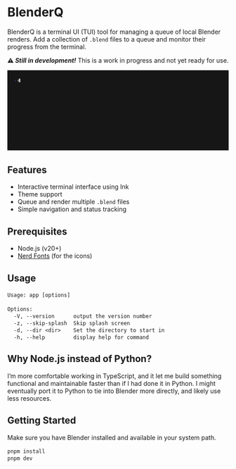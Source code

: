 # BlenderQ

BlenderQ is a terminal UI (TUI) tool for managing a queue of local Blender renders. Add a collection of `.blend` files to a queue and monitor their progress from the terminal.

**⚠️ _Still in development!_** This is a work in progress and not yet ready for use.

![Demo](.github/img/demo.gif)

## Features

- Interactive terminal interface using Ink
- Theme support
- Queue and render multiple `.blend` files
- Simple navigation and status tracking

## Prerequisites

- Node.js (v20+)
- [Nerd Fonts](https://www.nerdfonts.com/) (for the icons)

## Usage

```
Usage: app [options]

Options:
  -V, --version      output the version number
  -z, --skip-splash  Skip splash screen
  -d, --dir <dir>    Set the directory to start in
  -h, --help         display help for command

```

## Why Node.js instead of Python?

I’m more comfortable working in TypeScript, and it let me build something functional and maintainable faster than if I had done it in Python. I might eventually port it to Python to tie into Blender more directly, and likely use less resources.

## Getting Started

Make sure you have Blender installed and available in your system path.

```bash
pnpm install
pnpm dev
```
